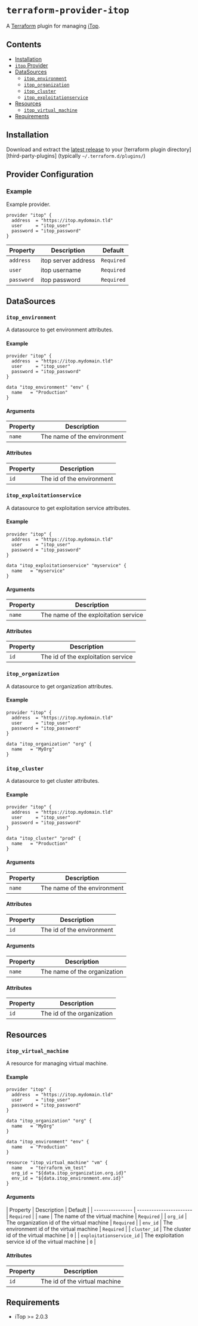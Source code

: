 # `terraform-provider-itop`

A [Terraform][1] plugin for managing [iTop][2].

## Contents

* [Installation](#installation)
* [`itop` Provider](#provider-configuration)
* [DataSources](#datasources)
  * [`itop_environment`](#itop_environment)
  * [`itop_organization`](#itop_organization)
  * [`itop_cluster`](#itop_cluster)
  * [`itop_exploitationservice`](#itop_exploitationservice)
* [Resources](#resources)
  * [`itop_virtual_machine`](#itop_virtual_machine)
* [Requirements](#requirements)

## Installation

Download and extract the [latest
release](https://github.com/Ouest-France/terraform-provider-itop/releases/latest) to
your [terraform plugin directory][third-party-plugins] (typically `~/.terraform.d/plugins/`)

## Provider Configuration

### Example

Example provider.
```hcl
provider "itop" {
  address  = "https://itop.mydomain.tld"
  user     = "itop_user"
  password = "itop_password"
}
```

| Property            | Description                | Default    |
| ----------------    | -----------------------    | ---------- |
| `address`           | itop server address        | `Required` |
| `user`              | itop username              | `Required` |
| `password`          | itop password              | `Required` |


## DataSources
### `itop_environment`

A datasource to get environment attributes.

#### Example

```hcl
provider "itop" {
  address  = "https://itop.mydomain.tld"
  user     = "itop_user"
  password = "itop_password"
}

data "itop_environment" "env" {
  name   = "Production"
}
```

#### Arguments

| Property             | Description                                    |
| ----------------     | -----------------------                        |
| `name`               | The name of the environment                    |

#### Attributes

| Property             | Description                                    |
| ----------------     | -----------------------                        |
| `id`                 | The id of the environment                      |


### `itop_exploitationservice`

A datasource to get exploitation service attributes.

#### Example

```hcl
provider "itop" {
  address  = "https://itop.mydomain.tld"
  user     = "itop_user"
  password = "itop_password"
}

data "itop_exploitationservice" "myservice" {
  name   = "myservice"
}
```

#### Arguments

| Property             | Description                                    |
| ----------------     | -----------------------                        |
| `name`               | The name of the exploitation service           |

#### Attributes

| Property             | Description                                    |
| ----------------     | -----------------------                        |
| `id`                 | The id of the exploitation service             |


### `itop_organization`

A datasource to get organization attributes.

#### Example

```hcl
provider "itop" {
  address  = "https://itop.mydomain.tld"
  user     = "itop_user"
  password = "itop_password"
}

data "itop_organization" "org" {
  name   = "MyOrg"
}
```


### `itop_cluster`

A datasource to get cluster attributes.

#### Example

```hcl
provider "itop" {
  address  = "https://itop.mydomain.tld"
  user     = "itop_user"
  password = "itop_password"
}

data "itop_cluster" "prod" {
  name   = "Production"
}
```


#### Arguments

| Property             | Description                                    |
| ----------------     | -----------------------                        |
| `name`               | The name of the environment                    |

#### Attributes

| Property             | Description                                    |
| ----------------     | -----------------------                        |
| `id`                 | The id of the environment                      |

#### Arguments

| Property             | Description                                    |
| ----------------     | -----------------------                        |
| `name`               | The name of the organization                   |

#### Attributes

| Property             | Description                                    |
| ----------------     | -----------------------                        |
| `id`                 | The id of the organization                     |


## Resources
### `itop_virtual_machine`

A resource for managing virtual machine.

#### Example

```hcl
provider "itop" {
  address  = "https://itop.mydomain.tld"
  user     = "itop_user"
  password = "itop_password"
}

data "itop_organization" "org" {
  name   = "MyOrg"
}

data "itop_environment" "env" {
  name   = "Production"
}

resource "itop_virtual_machine" "vm" {
  name   = "terraform_vm_test"
  org_id = "${data.itop_organization.org.id}"
  env_id = "${data.itop_environment.env.id}"
}
```

#### Arguments

| Property                 | Description                                        | Default    |
| ----------------         | -----------------------                            | `Required` |
| `name`                   | The name of the virtual machine                    | `Required` |
| `org_id`                 | The organization id of the virtual machine         | `Required` |
| `env_id`                 | The environment id of the virtual machine          | `Required` |
| `cluster_id`             | The cluster id of the virtual machine              | `0`        |
| `exploitationservice_id` | The exploitation service id of the virtual machine | `0`        |

#### Attributes

| Property             | Description                                    |
| ----------------     | -----------------------                        |
| `id`                 | The id of the virtual machine                  |


## Requirements
* iTop >= 2.0.3

[1]: https://www.terraform.io
[2]: https://www.combodo.com/itop
